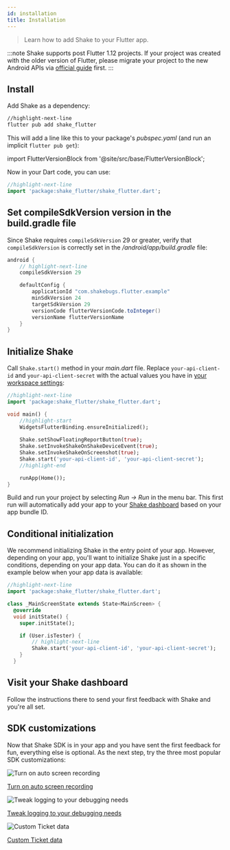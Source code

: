 ```yaml
---
id: installation
title: Installation
---
```


>Learn how to add Shake to your Flutter app.

:::note
Shake supports post Flutter 1.12 projects. If your project was created with the older version
of Flutter, please migrate your project to the new Android APIs via [official guide](https://flutter.dev/go/android-project-migration) first.
:::


## Install

Add Shake as a dependency:

```bash
//highlight-next-line
flutter pub add shake_flutter
```

This will add a line like this to your package's *pubspec.yaml* (and run an implicit `flutter pub get`):

import FlutterVersionBlock from '@site/src/base/FlutterVersionBlock';

<FlutterVersionBlock></FlutterVersionBlock>

Now in your Dart code, you can use:

```dart title="main.dart"
//highlight-next-line
import 'package:shake_flutter/shake_flutter.dart';
```

## Set compileSdkVersion version in the build.gradle file
Since Shake requires `compileSdkVersion` 29 or greater, verify that `compileSdkVersion` is correctly set in the */android/app/build.gradle* file:

```groovy title="build.gradle"
android {
    // highlight-next-line
    compileSdkVersion 29

    defaultConfig {
        applicationId "com.shakebugs.flutter.example"
        minSdkVersion 24
        targetSdkVersion 29
        versionCode flutterVersionCode.toInteger()
        versionName flutterVersionName
    }
}
```

## Initialize Shake

Call `Shake.start()` method in your *main.dart* file. 
Replace `your-api-client-id` and `your-api-client-secret` with the actual values you have in [your workspace settings](https://app.shakebugs.com/settings/workspace#general):

```dart title="main.dart"
//highlight-next-line
import 'package:shake_flutter/shake_flutter.dart';

void main() {
    //highlight-start
    WidgetsFlutterBinding.ensureInitialized();
    
    Shake.setShowFloatingReportButton(true);
    Shake.setInvokeShakeOnShakeDeviceEvent(true);
    Shake.setInvokeShakeOnScreenshot(true);
    Shake.start('your-api-client-id', 'your-api-client-secret');
    //highlight-end

    runApp(Home());
}
```

Build and run your project by selecting *Run → Run* in the menu bar. This first run will automatically
add your app to your [Shake dashboard](https://app.shakebugs.com/) based on your app bundle ID.

## Conditional initialization

We recommend initializing Shake in the entry point of your app.
However, depending on your app, you'll want to initialize Shake just in a specific conditions, depending on your app data.
You can do it as shown in the example below when your app data is available:

```dart title="main_screen.dart"
//highlight-next-line
import 'package:shake_flutter/shake_flutter.dart';

class _MainScreenState extends State<MainScreen> {
  @override
  void initState() {
    super.initState();

    if (User.isTester) {
        // highlight-next-line
        Shake.start('your-api-client-id', 'your-api-client-secret');
    }
  }
```

## Visit your Shake dashboard

Follow the instructions there to send your first feedback with Shake and you're all set.

## SDK customizations

Now that Shake SDK is in your app and you have sent the first feedback for fun, everything else is optional.
As the next step, try the three most popular SDK customizations:

<div class="featuresList">
    <div>
        <img src="/docs/img/screen-recording@2x.png" alt="Turn on auto screen recording"/>
        <p><a href="/docs/flutter/configuration-and-data/auto-screen-recording/">Turn on auto screen recording</a></p>
    </div>
    <div>
        <img src="/docs/img/steps-to-reproduce@2x.png" alt="Tweak logging to your debugging needs"/>
        <p><a href="/docs/flutter/configuration-and-data/activity-history">Tweak logging to your debugging needs</a></p>
    </div>
    <div>
        <img src="/docs/img/feature-custom-ticket-data@2x.png" alt="Custom Ticket data"/>
        <p><a href="/docs/flutter/configuration-and-data/ticket-metadata/">Custom Ticket data</a></p>
    </div>
</div>
